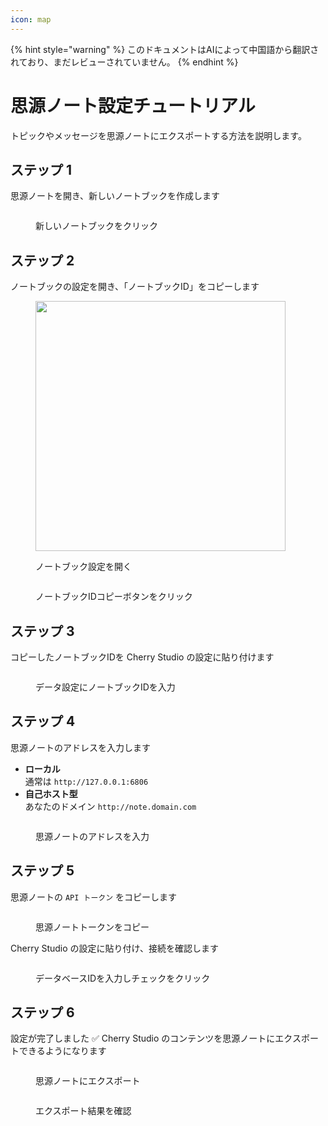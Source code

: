 ```yaml
---
icon: map
---
```


{% hint style="warning" %}
このドキュメントはAIによって中国語から翻訳されており、まだレビューされていません。
{% endhint %}

# 思源ノート設定チュートリアル

トピックやメッセージを思源ノートにエクスポートする方法を説明します。

## ステップ 1

思源ノートを開き、新しいノートブックを作成します

<figure><img src="../.gitbook/assets/siyuan-image-1.png" alt=""><figcaption><p>新しいノートブックをクリック</p></figcaption></figure>

## ステップ 2

ノートブックの設定を開き、「ノートブックID」をコピーします

<figure><img src="../.gitbook/assets/siyuan-image-2.png" alt="" width="400"><figcaption><p>ノートブック設定を開く</p></figcaption></figure>

<figure><img src="../.gitbook/assets/siyuan-image-3.png" alt=""><figcaption><p>ノートブックIDコピーボタンをクリック</p></figcaption></figure>

## ステップ 3

コピーしたノートブックIDを Cherry Studio の設定に貼り付けます

<figure><img src="../.gitbook/assets/siyuan-image-4.png" alt=""><figcaption><p>データ設定にノートブックIDを入力</p></figcaption></figure>

## ステップ 4

思源ノートのアドレスを入力します

* **ローカル**\
  通常は `http://127.0.0.1:6806`
* **自己ホスト型**\
  あなたのドメイン `http://note.domain.com`

<figure><img src="../.gitbook/assets/siyuan-image-5.png" alt=""><figcaption><p>思源ノートのアドレスを入力</p></figcaption></figure>

## ステップ 5

思源ノートの `API トークン` をコピーします

<figure><img src="../.gitbook/assets/siyuan-image-6.png" alt=""><figcaption><p>思源ノートトークンをコピー</p></figcaption></figure>

Cherry Studio の設定に貼り付け、接続を確認します

<figure><img src="../.gitbook/assets/siyuan-image-7.png" alt=""><figcaption><p>データベースIDを入力しチェックをクリック</p></figcaption></figure>

## ステップ 6

設定が完了しました ✅ Cherry Studio のコンテンツを思源ノートにエクスポートできるようになります

<figure><img src="../.gitbook/assets/siyuan-image-8.png" alt=""><figcaption><p>思源ノートにエクスポート</p></figcaption></figure>

<figure><img src="../.gitbook/assets/siyuan-image-9.png" alt=""><figcaption><p>エクスポート結果を確認</p></figcaption></figure>